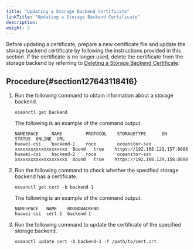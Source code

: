 ```yaml
---
title: "Updating a Storage Backend Certificate"
linkTitle: "Updating a Storage Backend Certificate"
description: 
weight: 3
---
```


Before updating a certificate, prepare a new certificate file and update the storage backend certificate by following the instructions provided in this section. If the certificate is no longer used, delete the certificate from the storage backend by referring to  [Deleting a Storage Backend Certificate](/docs/storage-backend-management/adding-a-certificate-to-a-storage-backend/deleting-a-storage-backend-certificate).

## Procedure{#section127643118416}

1.  Run the following command to obtain information about a storage backend.

    ```
    oceanctl get backend 
    ```

    The following is an example of the command output.

    ```
    NAMESPACE     NAME         PROTOCOL    STORAGETYPE      SN                    STATUS  ONLINE  URL                 
    huawei-csi    backend-1    roce        oceanstor-san    xxxxxxxxxxxxxxxxxxxx  Bound   true    https://192.168.129.157:8088   
    huawei-csi    backend-2    roce        oceanstor-san    xxxxxxxxxxxxxxxxxxxx  Bound   true    https://192.168.129.158:8088  
    ```

2.  Run the following command to check whether the specified storage backend has a certificate.

    ```
    oceanctl get cert -b backend-1
    ```

    The following is an example of the command output.

    ```
    NAMESPACE   NAME    BOUNDBACKEND    
    huawei-csi  cert-1  backend-1  
    ```

3.  Run the following command to update the certificate of the specified storage backend.

    ```
    oceanctl update cert -b backend-1 -f /path/to/cert.crt
    ```

